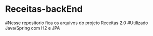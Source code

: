 # Receitas-backEnd

#Nesse repositorio fica os arquivos do projeto Receitas 2.0 
#Utilizado Java/Spring com H2 e JPA
